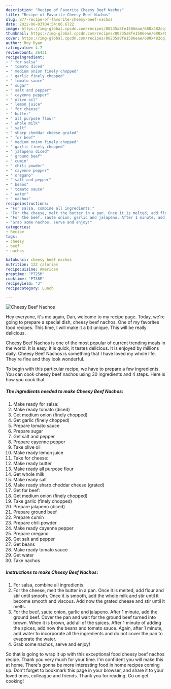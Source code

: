```yaml
---
description: "Recipe of Favorite Cheesy Beef Nachos"
title: "Recipe of Favorite Cheesy Beef Nachos"
slug: 877-recipe-of-favorite-cheesy-beef-nachos
date: 2022-06-03T04:54:06.672Z
image: https://img-global.cpcdn.com/recipes/80235a8fe1506eae/680x482cq70/cheesy-beef-nachos-recipe-main-photo.jpg
thumbnail: https://img-global.cpcdn.com/recipes/80235a8fe1506eae/680x482cq70/cheesy-beef-nachos-recipe-main-photo.jpg
cover: https://img-global.cpcdn.com/recipes/80235a8fe1506eae/680x482cq70/cheesy-beef-nachos-recipe-main-photo.jpg
author: Roy Ryan
ratingvalue: 4.7
reviewcount: 26431
recipeingredient:
- " for salsa"
- " tomato diced"
- " medium onion finely chopped"
- " garlic finely chopped"
- " tomato sauce"
- " sugar"
- " salt and pepper"
- " cayenne pepper"
- " olive oil"
- " lemon juice"
- " for cheese"
- " butter"
- " all purpose flour"
- " whole milk"
- " salt"
- " sharp cheddar cheese grated"
- " for beef"
- " medium onion finely chopped"
- " garlic finely chopped"
- " jalapeno diced"
- " ground beef"
- " cumin"
- " chili powder"
- " cayenne pepper"
- " oregano"
- " salt and pepper"
- " beans"
- " tomato sauce"
- " water"
- " nachos"
recipeinstructions:
- "For salsa, combine all ingredients."
- "For the cheese, melt the butter in a pan. Once it is melted, add flour and stir until smooth. Once it is smooth, add the whole milk and stir until it become smooth and viscous. Add now the grated cheese and stir until it melts."
- "For the beef, saute onion, garlic and jalapeno. After 1 minute, add the ground beef. Cover the pan and wait for the ground beef turned into brown. When it is brown, add all of the spices. After 1 minute of adding the spices, add now the beans and tomato sauce. Again, after 1 minute, add water to incorporate all the ingredients and do not cover the pan to evaporate the water."
- "Grab some nachos, serve and enjoy!"
categories:
- Recipe
tags:
- cheesy
- beef
- nachos

katakunci: cheesy beef nachos 
nutrition: 122 calories
recipecuisine: American
preptime: "PT25M"
cooktime: "PT38M"
recipeyield: "3"
recipecategory: Lunch

---
```



![Cheesy Beef Nachos](https://img-global.cpcdn.com/recipes/80235a8fe1506eae/680x482cq70/cheesy-beef-nachos-recipe-main-photo.jpg)

Hey everyone, it's me again, Dan, welcome to my recipe page. Today, we're going to prepare a special dish, cheesy beef nachos. One of my favorites food recipes. This time, I will make it a bit unique. This will be really delicious.



Cheesy Beef Nachos is one of the most popular of current trending meals in the world. It is easy, it is quick, it tastes delicious. It is enjoyed by millions daily. Cheesy Beef Nachos is something that I have loved my whole life. They're fine and they look wonderful.


To begin with this particular recipe, we have to prepare a few ingredients. You can cook cheesy beef nachos using 30 ingredients and 4 steps. Here is how you cook that.

<!--inarticleads1-->

##### The ingredients needed to make Cheesy Beef Nachos:

1. Make ready  for salsa:
1. Make ready  tomato (diced)
1. Get  medium onion (finely chopped)
1. Get  garlic (finely chopped)
1. Prepare  tomato sauce
1. Prepare  sugar
1. Get  salt and pepper
1. Prepare  cayenne pepper
1. Take  olive oil
1. Make ready  lemon juice
1. Take  for cheese:
1. Make ready  butter
1. Make ready  all purpose flour
1. Get  whole milk
1. Make ready  salt
1. Make ready  sharp cheddar cheese (grated)
1. Get  for beef:
1. Get  medium onion (finely chopped)
1. Take  garlic (finely chopped)
1. Prepare  jalapeno (diced)
1. Prepare  ground beef
1. Prepare  cumin
1. Prepare  chili powder
1. Make ready  cayenne pepper
1. Prepare  oregano
1. Get  salt and pepper
1. Get  beans
1. Make ready  tomato sauce
1. Get  water
1. Take  nachos




<!--inarticleads2-->

##### Instructions to make Cheesy Beef Nachos:

1. For salsa, combine all ingredients.
1. For the cheese, melt the butter in a pan. Once it is melted, add flour and stir until smooth. Once it is smooth, add the whole milk and stir until it become smooth and viscous. Add now the grated cheese and stir until it melts.
1. For the beef, saute onion, garlic and jalapeno. After 1 minute, add the ground beef. Cover the pan and wait for the ground beef turned into brown. When it is brown, add all of the spices. After 1 minute of adding the spices, add now the beans and tomato sauce. Again, after 1 minute, add water to incorporate all the ingredients and do not cover the pan to evaporate the water.
1. Grab some nachos, serve and enjoy!




So that is going to wrap it up with this exceptional food cheesy beef nachos recipe. Thank you very much for your time. I'm confident you will make this at home. There's gonna be more interesting food in home recipes coming up. Don't forget to bookmark this page in your browser, and share it to your loved ones, colleague and friends. Thank you for reading. Go on get cooking!
